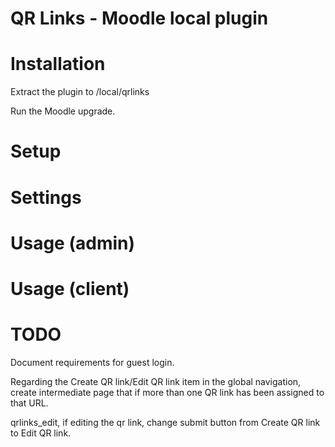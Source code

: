 QR Links - Moodle local plugin
========================

# Installation

Extract the plugin to /local/qrlinks

Run the Moodle upgrade.

# Setup

# Settings

# Usage (admin)

# Usage (client)
  
# TODO

Document requirements for guest login.

Regarding the Create QR link/Edit QR link item in the global navigation, create intermediate page that if more than one QR link has been assigned to that URL.

qrlinks_edit, if editing the qr link, change submit button from Create QR link to Edit QR link.